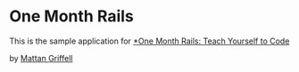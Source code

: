# One Month Rails

This is the sample application for 
[*One Month Rails: Teach Yourself to Code](http://onemonthrails.com)

by [Mattan Griffell](http://mattangriffell.com)